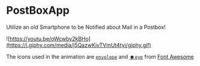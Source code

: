 # PostBoxApp
Utilize an old Smartphone to be Notified about Mail in a Postbox!

![https://youtu.be/oWcwby2kBHo](https://i.giphy.com/media/j5QazwKivTVmUt4tyi/giphy.gif)

The icons used in the animation are [`envolope`](https://fontawesome.com/icons/envelope?style=regular) and [☻`eye`](https://fontawesome.com/icons/eye?style=regular) from [Font Awesome](https://fontawesome.com/license)
